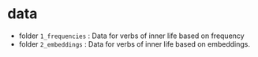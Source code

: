 # data

* folder `1_frequencies` : Data for verbs of inner life based on frequency
* folder `2_embeddings` : Data for verbs of inner life based on embeddings. 
